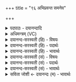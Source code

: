 +++
title = "९६ अभिप्रवन्त समनेव"

+++
<details><summary>पदपाठः - दयानन्दादि</summary>

अ॒भि। प्र॒व॒न्त॒। सम॑ने॒वेति॒ सम॑नाऽइव। योषाः॑। क॒ल्या॒ण्यः᳕। स्मय॑मानासः। अ॒ग्निम्। घृ॒तस्य॑। धाराः॑। स॒मिध॒ इति॑ स॒म्ऽइधः॑। न॒स॒न्त॒। ताः। जु॒षा॒णः। ह॒र्यति॒। जा॒तवे॑दाः। ९६।
</details>

<details><summary>अधिमन्त्रम् (VC)</summary>

- यज्ञपुरुषो देवता
- वामदेव ऋषिः
- निचृदार्षी त्रिष्टुप्
- धैवतः
</details>

<details><summary>दयानन्द-सरस्वती (हि) - विषयः</summary>

फिर वही विषय अगले मन्त्र में कहा है ॥
</details>

<details><summary>दयानन्द-सरस्वती (हि) - पदार्थः</summary>

पदार्थान्वयभाषाः -  (स्मयमानासः) किञ्चित् हँसने से प्रसन्नता करने (कल्याण्यः) कल्याण के लिये आचरण करने तथा (समनेव, योषा) एक से चित्तवाली स्त्रियाँ जैसे पतियों को प्राप्त हों, वैसे जो (समिधः) शब्द-अर्थ और सम्बन्धों से सम्यक् प्रकाशित (घृतस्य) शुद्ध ज्ञान की (धाराः) वाणी (अग्निम्) तेजस्वी विद्वान् को (अभि, प्रवन्त) सब ओर से पहुँचती और (नसन्त) प्राप्त होती हैं, (ताः) उन वाणियों का (जुषाणः) सेवन करता हुआ (जातवेदाः) ज्ञानी विद्वान् (हर्यति) कान्ति को प्राप्त होता है ॥९६ ॥
</details>

<details><summary>दयानन्द-सरस्वती (हि) - भावार्थः</summary>

भावार्थभाषाः -  इस मन्त्र में उपमालङ्कार है। जैसे प्रसन्नचित्त आनन्द को प्राप्त सौभाग्यवती स्त्रियाँ अपने-अपने पतियों को प्राप्त होती हैं, वैसे ही विद्या तथा विज्ञानरूप आभूषण से शोभित वाणी विद्वान् पुरुष को प्राप्त होती है ॥९६ ॥
</details>

<details><summary>दयानन्द-सरस्वती (सं) - विषयः</summary>

पुनस्तदेवाह ॥
</details>

<details><summary>दयानन्द-सरस्वती (सं) - पदार्थः</summary>

पदार्थान्वयभाषाः -  स्मयमानासः कल्याण्यः समनेव योषा याः समिधो घृतस्य धारा अग्निमभिप्रवन्त नसन्त च ता जुषाणो जातवेदा हर्यति ॥९६ ॥
</details>

<details><summary>दयानन्द-सरस्वती (सं) - भावार्थः</summary>

भावार्थभाषाः -  अत्रोपमालङ्कारः। यथा प्रसन्नचित्ता हर्षं प्राप्ताः सौभाग्यवत्यः स्त्रियः स्वस्वपतीन् प्राप्नुवन्ति, तथैव विद्याविज्ञानाभरणभूषिता वाचो विद्वांसं प्राप्नुवन्ति ॥९६ ॥
</details>

<details><summary>सविता जोशी ← दयानन्दः (म) - भावार्थः</summary>

भावार्थभाषाः -  या मंत्रात उपमालंकार आहे. जशा प्रसन्न आनंदी सौभाग्यवती व कल्याण करणाऱ्या स्त्रिया आपल्या पतींना प्राप्त झालेल्या असतात, तसेच विद्या व विज्ञानरूपी अलंकाराने सुशोभित वाणी विद्वान पुरुषांना प्राप्त होते.
</details>